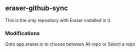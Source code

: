 ## eraser-github-sync
This is the only repository with Eraser installed in it.

### Modifications
Goto app.eraser.io to choose between All repo or Select a repo
